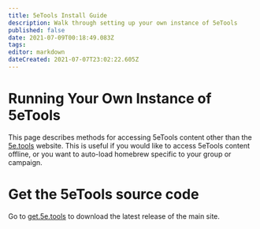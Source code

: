 ```yaml
---
title: 5eTools Install Guide
description: Walk through setting up your own instance of 5eTools
published: false
date: 2021-07-09T00:18:49.083Z
tags: 
editor: markdown
dateCreated: 2021-07-07T23:02:22.605Z
---
```


# Running Your Own Instance of 5eTools
This page describes methods for accessing 5eTools content other than the [5e.tools](https://5e.tools) website. This is useful if you would like to access 5eTools content offline, or you want to auto-load homebrew specific to your group or campaign. 

# Get the 5eTools source code
Go to [get.5e.tools](https://get.5e.tools) to download the latest release of the main site. 

